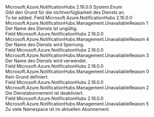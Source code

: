 <Type Name="UnavailableReason" FullName="Microsoft.Azure.NotificationHubs.Management.UnavailableReason">
  <TypeSignature Language="C#" Value="public enum UnavailableReason" />
  <TypeSignature Language="ILAsm" Value=".class public auto ansi sealed UnavailableReason extends System.Enum" />
  <TypeSignature Language="DocId" Value="T:Microsoft.Azure.NotificationHubs.Management.UnavailableReason" />
  <TypeSignature Language="VB.NET" Value="Public Enum UnavailableReason" />
  <TypeSignature Language="F#" Value="type UnavailableReason = " />
  <AssemblyInfo>
    <AssemblyName>Microsoft.Azure.NotificationHubs</AssemblyName>
    <AssemblyVersion>2.16.0.0</AssemblyVersion>
  </AssemblyInfo>
  <Base>
    <BaseTypeName>System.Enum</BaseTypeName>
  </Base>
  <Docs>
    <summary>Gibt den Grund für die nichtverfügbarkeit des Diensts an.</summary>
    <remarks>To be added.</remarks>
  </Docs>
  <Members>
    <Member MemberName="InvalidName">
      <MemberSignature Language="C#" Value="InvalidName" />
      <MemberSignature Language="ILAsm" Value=".field public static literal valuetype Microsoft.Azure.NotificationHubs.Management.UnavailableReason InvalidName = int32(1)" />
      <MemberSignature Language="DocId" Value="F:Microsoft.Azure.NotificationHubs.Management.UnavailableReason.InvalidName" />
      <MemberSignature Language="VB.NET" Value="InvalidName" />
      <MemberSignature Language="F#" Value="InvalidName = 1" Usage="Microsoft.Azure.NotificationHubs.Management.UnavailableReason.InvalidName" />
      <MemberType>Field</MemberType>
      <AssemblyInfo>
        <AssemblyName>Microsoft.Azure.NotificationHubs</AssemblyName>
        <AssemblyVersion>2.16.0.0</AssemblyVersion>
      </AssemblyInfo>
      <ReturnValue>
        <ReturnType>Microsoft.Azure.NotificationHubs.Management.UnavailableReason</ReturnType>
      </ReturnValue>
      <MemberValue>1</MemberValue>
      <Docs>
        <summary>Der Name des Diensts ist ungültig.</summary>
      </Docs>
    </Member>
    <Member MemberName="NameInLockdown">
      <MemberSignature Language="C#" Value="NameInLockdown" />
      <MemberSignature Language="ILAsm" Value=".field public static literal valuetype Microsoft.Azure.NotificationHubs.Management.UnavailableReason NameInLockdown = int32(4)" />
      <MemberSignature Language="DocId" Value="F:Microsoft.Azure.NotificationHubs.Management.UnavailableReason.NameInLockdown" />
      <MemberSignature Language="VB.NET" Value="NameInLockdown" />
      <MemberSignature Language="F#" Value="NameInLockdown = 4" Usage="Microsoft.Azure.NotificationHubs.Management.UnavailableReason.NameInLockdown" />
      <MemberType>Field</MemberType>
      <AssemblyInfo>
        <AssemblyName>Microsoft.Azure.NotificationHubs</AssemblyName>
        <AssemblyVersion>2.16.0.0</AssemblyVersion>
      </AssemblyInfo>
      <ReturnValue>
        <ReturnType>Microsoft.Azure.NotificationHubs.Management.UnavailableReason</ReturnType>
      </ReturnValue>
      <MemberValue>4</MemberValue>
      <Docs>
        <summary>Der Name des Diensts wird Sperrung.</summary>
      </Docs>
    </Member>
    <Member MemberName="NameInUse">
      <MemberSignature Language="C#" Value="NameInUse" />
      <MemberSignature Language="ILAsm" Value=".field public static literal valuetype Microsoft.Azure.NotificationHubs.Management.UnavailableReason NameInUse = int32(3)" />
      <MemberSignature Language="DocId" Value="F:Microsoft.Azure.NotificationHubs.Management.UnavailableReason.NameInUse" />
      <MemberSignature Language="VB.NET" Value="NameInUse" />
      <MemberSignature Language="F#" Value="NameInUse = 3" Usage="Microsoft.Azure.NotificationHubs.Management.UnavailableReason.NameInUse" />
      <MemberType>Field</MemberType>
      <AssemblyInfo>
        <AssemblyName>Microsoft.Azure.NotificationHubs</AssemblyName>
        <AssemblyVersion>2.16.0.0</AssemblyVersion>
      </AssemblyInfo>
      <ReturnValue>
        <ReturnType>Microsoft.Azure.NotificationHubs.Management.UnavailableReason</ReturnType>
      </ReturnValue>
      <MemberValue>3</MemberValue>
      <Docs>
        <summary>Der Name des Diensts wird verwendet.</summary>
      </Docs>
    </Member>
    <Member MemberName="None">
      <MemberSignature Language="C#" Value="None" />
      <MemberSignature Language="ILAsm" Value=".field public static literal valuetype Microsoft.Azure.NotificationHubs.Management.UnavailableReason None = int32(0)" />
      <MemberSignature Language="DocId" Value="F:Microsoft.Azure.NotificationHubs.Management.UnavailableReason.None" />
      <MemberSignature Language="VB.NET" Value="None" />
      <MemberSignature Language="F#" Value="None = 0" Usage="Microsoft.Azure.NotificationHubs.Management.UnavailableReason.None" />
      <MemberType>Field</MemberType>
      <AssemblyInfo>
        <AssemblyName>Microsoft.Azure.NotificationHubs</AssemblyName>
        <AssemblyVersion>2.16.0.0</AssemblyVersion>
      </AssemblyInfo>
      <ReturnValue>
        <ReturnType>Microsoft.Azure.NotificationHubs.Management.UnavailableReason</ReturnType>
      </ReturnValue>
      <MemberValue>0</MemberValue>
      <Docs>
        <summary>Kein Grund definiert.</summary>
      </Docs>
    </Member>
    <Member MemberName="SubscriptionIsDisabled">
      <MemberSignature Language="C#" Value="SubscriptionIsDisabled" />
      <MemberSignature Language="ILAsm" Value=".field public static literal valuetype Microsoft.Azure.NotificationHubs.Management.UnavailableReason SubscriptionIsDisabled = int32(2)" />
      <MemberSignature Language="DocId" Value="F:Microsoft.Azure.NotificationHubs.Management.UnavailableReason.SubscriptionIsDisabled" />
      <MemberSignature Language="VB.NET" Value="SubscriptionIsDisabled" />
      <MemberSignature Language="F#" Value="SubscriptionIsDisabled = 2" Usage="Microsoft.Azure.NotificationHubs.Management.UnavailableReason.SubscriptionIsDisabled" />
      <MemberType>Field</MemberType>
      <AssemblyInfo>
        <AssemblyName>Microsoft.Azure.NotificationHubs</AssemblyName>
        <AssemblyVersion>2.16.0.0</AssemblyVersion>
      </AssemblyInfo>
      <ReturnValue>
        <ReturnType>Microsoft.Azure.NotificationHubs.Management.UnavailableReason</ReturnType>
      </ReturnValue>
      <MemberValue>2</MemberValue>
      <Docs>
        <summary>Die Dienstabonnement ist deaktiviert.</summary>
      </Docs>
    </Member>
    <Member MemberName="TooManyNamespaceInCurrentSubscription">
      <MemberSignature Language="C#" Value="TooManyNamespaceInCurrentSubscription" />
      <MemberSignature Language="ILAsm" Value=".field public static literal valuetype Microsoft.Azure.NotificationHubs.Management.UnavailableReason TooManyNamespaceInCurrentSubscription = int32(5)" />
      <MemberSignature Language="DocId" Value="F:Microsoft.Azure.NotificationHubs.Management.UnavailableReason.TooManyNamespaceInCurrentSubscription" />
      <MemberSignature Language="VB.NET" Value="TooManyNamespaceInCurrentSubscription" />
      <MemberSignature Language="F#" Value="TooManyNamespaceInCurrentSubscription = 5" Usage="Microsoft.Azure.NotificationHubs.Management.UnavailableReason.TooManyNamespaceInCurrentSubscription" />
      <MemberType>Field</MemberType>
      <AssemblyInfo>
        <AssemblyName>Microsoft.Azure.NotificationHubs</AssemblyName>
        <AssemblyVersion>2.16.0.0</AssemblyVersion>
      </AssemblyInfo>
      <ReturnValue>
        <ReturnType>Microsoft.Azure.NotificationHubs.Management.UnavailableReason</ReturnType>
      </ReturnValue>
      <MemberValue>5</MemberValue>
      <Docs>
        <summary>Zu viele Namespace ist im aktuellen Abonnement.</summary>
      </Docs>
    </Member>
  </Members>
</Type>
